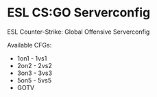 # ESL CS:GO Serverconfig

ESL Counter-Strike: Global Offensive Serverconfig

Available CFGs:
- 1on1 - 1vs1
- 2on2 - 2vs2
- 3on3 - 3vs3
- 5on5 - 5vs5
- GOTV

